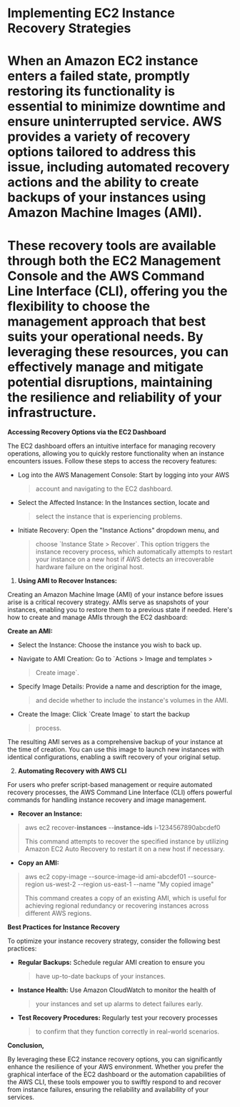 **Implementing EC2 Instance Recovery Strategies**
=================================================

When an Amazon EC2 instance enters a failed state, promptly restoring its functionality is essential to minimize downtime and ensure uninterrupted service. AWS provides a variety of recovery options tailored to address this issue, including automated recovery actions and the ability to create backups of your instances using Amazon Machine Images (AMI).
==================================================================================================================================================================================================================================================================================================================================================================

These recovery tools are available through both the EC2 Management Console and the AWS Command Line Interface (CLI), offering you the flexibility to choose the management approach that best suits your operational needs. By leveraging these resources, you can effectively manage and mitigate potential disruptions, maintaining the resilience and reliability of your infrastructure.
============================================================================================================================================================================================================================================================================================================================================================================================

**Accessing Recovery Options via the EC2 Dashboard**

The EC2 dashboard offers an intuitive interface for managing recovery
operations, allowing you to quickly restore functionality when an
instance encounters issues. Follow these steps to access the recovery
features:

-   Log into the AWS Management Console: Start by logging into your AWS
    > account and navigating to the EC2 dashboard.

-   Select the Affected Instance: In the Instances section, locate and
    > select the instance that is experiencing problems.

-   Initiate Recovery: Open the \"Instance Actions\" dropdown menu, and
    > choose \`Instance State \> Recover\`. This option triggers the
    > instance recovery process, which automatically attempts to restart
    > your instance on a new host if AWS detects an irrecoverable
    > hardware failure on the original host.

1.  **Using AMI to Recover Instances:**

Creating an Amazon Machine Image (AMI) of your instance before issues
arise is a critical recovery strategy. AMIs serve as snapshots of your
instances, enabling you to restore them to a previous state if needed.
Here's how to create and manage AMIs through the EC2 dashboard:

**Create an AMI:**

-   Select the Instance: Choose the instance you wish to back up.

-   Navigate to AMI Creation: Go to \`Actions \> Image and templates \>
    > Create image\`.

-   Specify Image Details: Provide a name and description for the image,
    > and decide whether to include the instance's volumes in the AMI.

-   Create the Image: Click \`Create Image\` to start the backup
    > process.

The resulting AMI serves as a comprehensive backup of your instance at
the time of creation. You can use this image to launch new instances
with identical configurations, enabling a swift recovery of your
original setup.

2.  **Automating Recovery with AWS CLI**

For users who prefer script-based management or require automated
recovery processes, the AWS Command Line Interface (CLI) offers powerful
commands for handling instance recovery and image management.

-   **Recover an Instance:**

> aws ec2 recover-**instances** \--**instance-ids** i-1234567890abcdef0
>
> This command attempts to recover the specified instance by utilizing
> Amazon EC2 Auto Recovery to restart it on a new host if necessary.

-   **Copy an AMI:**

> aws ec2 copy-image \--source-image-id ami-abcdef01 \--source-region
> us-west-2 \--region us-east-1 \--name \"My copied image\"
>
> This command creates a copy of an existing AMI, which is useful for
> achieving regional redundancy or recovering instances across different
> AWS regions.

**Best Practices for Instance Recovery**

To optimize your instance recovery strategy, consider the following best
practices:

-   **Regular Backups:** Schedule regular AMI creation to ensure you
    > have up-to-date backups of your instances.

-   **Instance Health:** Use Amazon CloudWatch to monitor the health of
    > your instances and set up alarms to detect failures early.

-   **Test Recovery Procedures:** Regularly test your recovery processes
    > to confirm that they function correctly in real-world scenarios.

**Conclusion,**

By leveraging these EC2 instance recovery options, you can significantly
enhance the resilience of your AWS environment. Whether you prefer the
graphical interface of the EC2 dashboard or the automation capabilities
of the AWS CLI, these tools empower you to swiftly respond to and
recover from instance failures, ensuring the reliability and
availability of your services.
